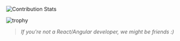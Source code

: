 ![Contribution Stats](https://github-contribution-stats.vercel.app/api/?username=henriquehbr)

![trophy](https://github-profile-trophy.vercel.app/?username=henriquehbr)

> _If you're not a React/Angular developer, we might be friends :)_
